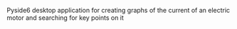 Pyside6 desktop application for creating graphs of the current of an electric motor and searching for key points on it
